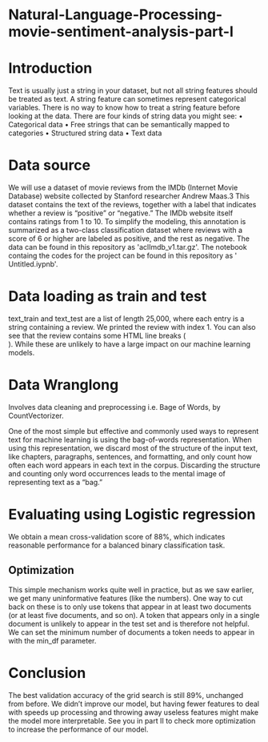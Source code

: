 # Natural-Language-Processing-movie-sentiment-analysis-part-I

# Introduction
Text is usually just a string in your dataset, but not all string features should be treated as text. A string feature can sometimes represent categorical variables. There is no way to know how to treat a string feature before looking at the data.
There are four kinds of string data you might see:
• Categorical data
• Free strings that can be semantically mapped to categories
• Structured string data
• Text data

# Data source

We will use a dataset of movie reviews from the IMDb (Internet Movie Database) website collected by Stanford researcher Andrew Maas.3 This dataset contains the text of the reviews, together with a label that indicates whether a review is “positive” or “negative.” The IMDb website itself contains ratings from 1 to 10. To simplify the modeling, this annotation is summarized as a two-class classification dataset where reviews with a score of 6 or higher are labeled as positive, and the rest as negative. The data can be found in this repository as 'aclImdb_v1.tar.gz'. The notebook containg the codes for the project can be found in this repository as ' Untitled.iypnb'.

# Data loading as train and test

text_train and text_test are a list of length 25,000, where each entry is a string containing a review. We printed the review with index 1. You can also see that the review contains some HTML line breaks (<br />). While these are unlikely to have a large impact on our machine learning models.

# Data Wranglong

Involves data cleaning and preprocessing i.e. Bage of Words, by CountVectorizer.

One of the most simple but effective and commonly used ways to represent text for machine learning is using the bag-of-words representation. When using this representation, we discard most of the structure of the input text, like chapters, paragraphs, sentences, and formatting, and only count how often each word appears in each text in the corpus. Discarding the structure and counting only word occurrences leads to the mental image of representing text as a “bag.”

# Evaluating using Logistic regression

We obtain a mean cross-validation score of 88%, which indicates reasonable performance for a balanced binary classification task.

## Optimization

This simple mechanism works quite well in practice, but as we saw earlier, we get many uninformative features (like the numbers). One way to cut back on these is to only use tokens that appear in at least two documents (or at least five documents, and so on). A token that appears only in a single document is unlikely to appear in the test set and is therefore not helpful. We can set the minimum number of documents a token needs to appear in with the min_df parameter.

# Conclusion

The best validation accuracy of the grid search is still 89%, unchanged from before. We didn’t improve our model, but having fewer features to deal with speeds up processing and throwing away useless features might make the model more interpretable.
See you in part II to check more optimization to increase the performance of our model.



